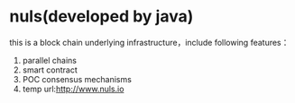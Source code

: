 # nuls(developed by java)
this is a block chain underlying infrastructure，include following features：
1. parallel chains
2. smart contract
3. POC consensus mechanisms
4. temp url:http://www.nuls.io
